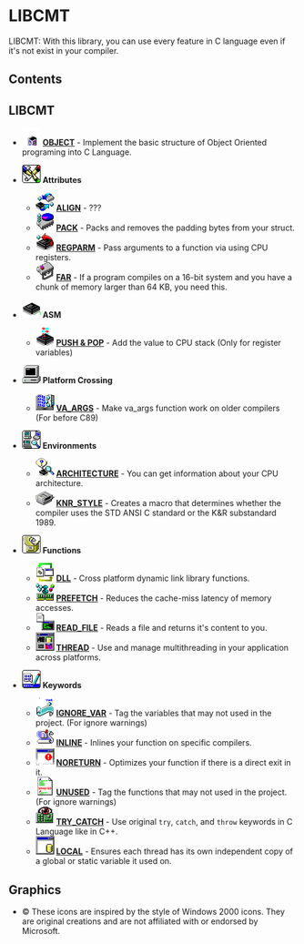 # LIBCMT
LIBCMT: With this library, you can use every feature in C language even if it's not exist in your compiler.

## Contents

LIBCMT
---

+ ![](https://raw.githubusercontent.com/TeomanDeniz/TeomanDeniz/main/images/repo_projects/libcmt/OBJECT.gif) **[OBJECT](https://github.com/TeomanDeniz/LIBCMT/blob/main/OBJECT.h)** - Implement the basic structure of Object Oriented programing into C Language.

+ ![](https://raw.githubusercontent.com/TeomanDeniz/TeomanDeniz/main/images/repo_projects/libcmt/Attributes.png) **Attributes**
	+ ![](https://raw.githubusercontent.com/TeomanDeniz/TeomanDeniz/main/images/repo_projects/libcmt/align.png) **[ALIGN](https://github.com/TeomanDeniz/LIBCMT/blob/main/ATTRIBUTES/ALIGN.h)** - ???
	+ ![](https://raw.githubusercontent.com/TeomanDeniz/TeomanDeniz/main/images/repo_projects/libcmt/pack.png) **[PACK](https://github.com/TeomanDeniz/LIBCMT/blob/main/ATTRIBUTES/PACK.h)** - Packs and removes the padding bytes from your struct.
	+ ![](https://raw.githubusercontent.com/TeomanDeniz/TeomanDeniz/main/images/repo_projects/libcmt/regparm.png) **[REGPARM](https://github.com/TeomanDeniz/LIBCMT/blob/main/ATTRIBUTES/REGPARM.h)** - Pass arguments to a function via using CPU registers.
	+ ![](https://raw.githubusercontent.com/TeomanDeniz/TeomanDeniz/main/images/repo_projects/libcmt/far.gif) **[FAR](https://github.com/TeomanDeniz/LIBCMT/blob/main/ATTRIBUTES/FAR.h)** - If a program compiles on a 16-bit system and you have a chunk of memory larger than 64 KB, you need this.

+ ![](https://raw.githubusercontent.com/TeomanDeniz/TeomanDeniz/main/images/repo_projects/libcmt/asm2.gif) **ASM**
	+ ![](https://raw.githubusercontent.com/TeomanDeniz/TeomanDeniz/main/images/repo_projects/libcmt/push_pop.gif) **[PUSH & POP](https://github.com/TeomanDeniz/LIBCMT/blob/main/ASM/PUSH_POP.h)** - Add the value to CPU stack (Only for register variables)

+ ![](https://raw.githubusercontent.com/TeomanDeniz/TeomanDeniz/main/images/repo_projects/libcmt/plaltform_corssing.gif) **Platform Crossing**
	+ ![](https://raw.githubusercontent.com/TeomanDeniz/TeomanDeniz/main/images/repo_projects/libcmt/va_args.gif) **[VA_ARGS](https://github.com/TeomanDeniz/LIBCMT/blob/main/PLATFORM_CROSSING/VA_ARGS.h)** - Make va_args function work on older compilers (For before C89)

+ ![](https://raw.githubusercontent.com/TeomanDeniz/TeomanDeniz/main/images/repo_projects/libcmt/environments.png) **Environments**
	+ ![](https://raw.githubusercontent.com/TeomanDeniz/TeomanDeniz/main/images/repo_projects/libcmt/cache.gif) **[ARCHITECTURE](https://github.com/TeomanDeniz/LIBCMT/blob/main/ENVIRONMENTS/ARCHITECTURE.h)** - You can get information about your CPU architecture.
	+ ![](https://raw.githubusercontent.com/TeomanDeniz/TeomanDeniz/main/images/repo_projects/libcmt/is_stdc.gif) **[KNR_STYLE](https://github.com/TeomanDeniz/LIBCMT/blob/main/ENVIRONMENTS/KNR_STYLE.h)** - Creates a macro that determines whether the compiler uses the STD ANSI C standard or the K&R substandard 1989.

+ ![](https://raw.githubusercontent.com/TeomanDeniz/TeomanDeniz/main/images/repo_projects/libcmt/functions.png) **Functions**
	+ ![](https://raw.githubusercontent.com/TeomanDeniz/TeomanDeniz/main/images/repo_projects/libcmt/dll.png) **[DLL](https://github.com/TeomanDeniz/LIBCMT/blob/main/FUNCTIONS/DLL.h)** - Cross platform dynamic link library functions.
	+ ![](https://raw.githubusercontent.com/TeomanDeniz/TeomanDeniz/main/images/repo_projects/libcmt/prefetch.png) **[PREFETCH](https://github.com/TeomanDeniz/LIBCMT/blob/main/FUNCTIONS/PREFETCH.h)** - Reduces the cache-miss latency of memory accesses.
	+ ![](https://raw.githubusercontent.com/TeomanDeniz/TeomanDeniz/main/images/repo_projects/libcmt/READ_FILE.gif) **[READ_FILE](https://github.com/TeomanDeniz/LIBCMT/blob/main/FUNCTIONS/READ_FILE.h)** - Reads a file and returns it's content to you.
	+ ![](https://raw.githubusercontent.com/TeomanDeniz/TeomanDeniz/main/images/repo_projects/libcmt/THREAD.gif) **[THREAD](https://github.com/TeomanDeniz/LIBCMT/blob/main/FUNCTIONS/THREAD.h)** - Use and manage multithreading in your application across platforms.

+ ![](https://raw.githubusercontent.com/TeomanDeniz/TeomanDeniz/main/images/repo_projects/libcmt/keywords.png) **Keywords**
	+ ![](https://raw.githubusercontent.com/TeomanDeniz/TeomanDeniz/main/images/repo_projects/libcmt/ignore.gif) **[IGNORE_VAR](https://github.com/TeomanDeniz/LIBCMT/blob/main/KEYWORDS/IGNORE_VAR.h)** - Tag the variables that may not used in the project. (For ignore warnings)
	+ ![](https://raw.githubusercontent.com/TeomanDeniz/TeomanDeniz/main/images/repo_projects/libcmt/inline.png) **[INLINE](https://github.com/TeomanDeniz/LIBCMT/blob/main/KEYWORDS/INLINE.h)** - Inlines your function on specific compilers.
	+ ![](https://raw.githubusercontent.com/TeomanDeniz/TeomanDeniz/main/images/repo_projects/libcmt/no_return.png) **[NORETURN](https://github.com/TeomanDeniz/LIBCMT/blob/main/KEYWORDS/NORETURN.h)** - Optimizes your function if there is a direct exit in it.
	+ ![](https://raw.githubusercontent.com/TeomanDeniz/TeomanDeniz/main/images/repo_projects/libcmt/unused.gif) **[UNUSED](https://github.com/TeomanDeniz/LIBCMT/blob/main/KEYWORDS/UNUSED.h)** - Tag the functions that may not used in the project. (For ignore warnings)
	+ ![](https://raw.githubusercontent.com/TeomanDeniz/TeomanDeniz/main/images/repo_projects/libcmt/try_catch.gif) **[TRY_CATCH](https://github.com/TeomanDeniz/LIBCMT/blob/main/KEYWORDS/TRY_CATCH.h)** - Use original `try`, `catch`, and `throw` keywords in C Language like in C++.
	+ ![](https://raw.githubusercontent.com/TeomanDeniz/TeomanDeniz/main/images/repo_projects/libcmt/LOCAL.gif) **[LOCAL](https://github.com/TeomanDeniz/LIBCMT/blob/main/KEYWORDS/LOCAL.h)** - Ensures each thread has its own independent copy of a global or static variable it used on.

Graphics
---

* © These icons are inspired by the style of Windows 2000 icons. They are original creations and are not affiliated with or endorsed by Microsoft.

